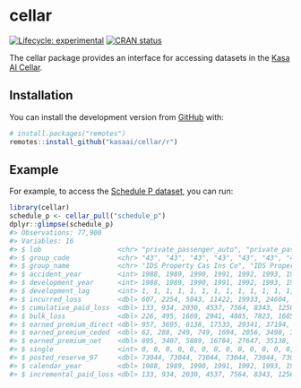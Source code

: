 
<!-- README.md is generated from README.Rmd. Please edit that file -->

# cellar

<!-- badges: start -->

[![Lifecycle:
experimental](https://img.shields.io/badge/lifecycle-experimental-orange.svg)](https://www.tidyverse.org/lifecycle/#experimental)
[![CRAN
status](https://www.r-pkg.org/badges/version/cellar)](https://CRAN.R-project.org/package=cellar)
<!-- badges: end -->

The cellar package provides an interface for accessing datasets in the
[Kasa AI Cellar](https://cellar.kasa.ai).

## Installation

You can install the development version from
[GitHub](https://github.com/) with:

``` r
# install.packages("remotes")
remotes::install_github("kasaai/cellar/r")
```

## Example

For example, to access the [Schedule P
dataset](https://cellar.kasa.ai/dataset/schedule_p/), you can run:

``` r
library(cellar)
schedule_p <- cellar_pull("schedule_p")
dplyr::glimpse(schedule_p)
#> Observations: 77,900
#> Variables: 16
#> $ lob                   <chr> "private_passenger_auto", "private_passeng…
#> $ group_code            <chr> "43", "43", "43", "43", "43", "43", "43", …
#> $ group_name            <chr> "IDS Property Cas Ins Co", "IDS Property C…
#> $ accident_year         <int> 1988, 1989, 1990, 1991, 1992, 1993, 1994, …
#> $ development_year      <int> 1988, 1989, 1990, 1991, 1992, 1993, 1994, …
#> $ development_lag       <int> 1, 1, 1, 1, 1, 1, 1, 1, 1, 1, 1, 1, 1, 1, …
#> $ incurred_loss         <dbl> 607, 2254, 5843, 11422, 19933, 24604, 4073…
#> $ cumulative_paid_loss  <dbl> 133, 934, 2030, 4537, 7564, 8343, 12565, 1…
#> $ bulk_loss             <dbl> 226, 495, 1669, 2941, 4885, 7823, 16851, 1…
#> $ earned_premium_direct <dbl> 957, 3695, 6138, 17533, 29341, 37194, 4609…
#> $ earned_premium_ceded  <dbl> 62, 288, 249, 749, 1694, 2056, 3490, 3883,…
#> $ earned_premium_net    <dbl> 895, 3407, 5889, 16784, 27647, 35138, 4260…
#> $ single                <int> 0, 0, 0, 0, 0, 0, 0, 0, 0, 0, 0, 0, 0, 0, …
#> $ posted_reserve_97     <dbl> 73044, 73044, 73044, 73044, 73044, 73044, …
#> $ calendar_year         <dbl> 1988, 1989, 1990, 1991, 1992, 1993, 1994, …
#> $ incremental_paid_loss <dbl> 133, 934, 2030, 4537, 7564, 8343, 12565, 1…
```

